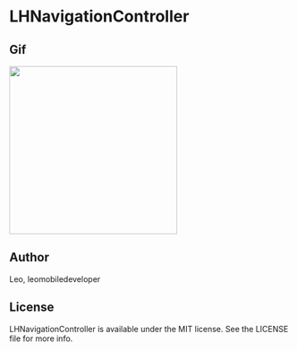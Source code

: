 # LHNavigationController

## Gif

<img src="https://raw.github.com/LeoMobileDeveloper/LHNavigationController/master/ScreenShots/gif.gif" width="300">

## Author

Leo, leomobiledeveloper

## License

LHNavigationController is available under the MIT license. See the LICENSE file for more info.
